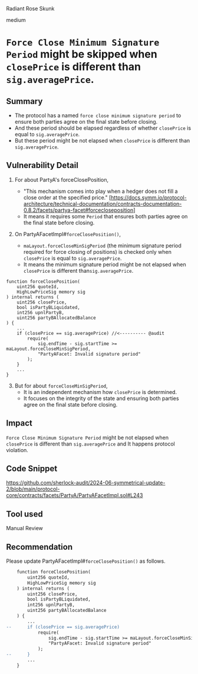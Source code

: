 Radiant Rose Skunk

medium

# `Force Close Minimum Signature Period` might be skipped when `closePrice` is different than `sig.averagePrice`.

## Summary

- The protocol has a named `force close minimum signature period` to ensure both parties agree on the final state before closing.
- And these period should be elapsed regardless of whether `closePrice` is equal to `sig.averagePrice`.
- But these period might be not elapsed when `closePrice` is different than `sig.averagePrice`.

## Vulnerability Detail

1. For about PartyA's forceClosePosition, 
	- "This mechanism comes into play when a hedger does not fill a close order at the specified price." [https://docs.symm.io/protocol-architecture/technical-documentation/contracts-documentation-0.8.2/facets/partya-facet#forcecloseposition]
	- It means it requires some `Period` that ensures both parties agree on the final state before closing.
	
2. On PartyAFacetImpl#`forceClosePosition()`, 
	- `maLayout.forceCloseMinSigPeriod` (the minimum signature period required for force closing of positions) is checked only when `closePrice` is equal to `sig.averagePrice`.
	- It means the minimum signature period might be not elapsed when `closePrice` is different than`sig.averagePrice`.

```solidity
function forceClosePosition(
	uint256 quoteId,
	HighLowPriceSig memory sig
) internal returns (
	uint256 closePrice, 
	bool isPartyBLiquidated, 
	int256 upnlPartyB, 
	uint256 partyBAllocatedBalance
) {
	...
	if (closePrice == sig.averagePrice) //<---------- @audit
		require(
			sig.endTime - sig.startTime >= maLayout.forceCloseMinSigPeriod, 
			"PartyAFacet: Invalid signature period"
		);
	}
	...
}
```

3. But for about `forceCloseMinSigPeriod`,
	- It is an independent mechanism how `closePrice` is determined.
	- It focuses on the integrity of the state and ensuring both parties agree on the final state before closing.

## Impact

`Force Close Minimum Signature Period` might be not elapsed when `closePrice` is different than `sig.averagePrice` and It happens protocol violation.

## Code Snippet

https://github.com/sherlock-audit/2024-06-symmetrical-update-2/blob/main/protocol-core/contracts/facets/PartyA/PartyAFacetImpl.sol#L243
## Tool used

Manual Review

## Recommendation

Please update PartyAFacetImpl#`forceClosePosition()` as follows.

```diff
	function forceClosePosition(
		uint256 quoteId,
		HighLowPriceSig memory sig
	) internal returns (
		uint256 closePrice, 
		bool isPartyBLiquidated, 
		int256 upnlPartyB, 
		uint256 partyBAllocatedBalance
	) {
		...
--		if (closePrice == sig.averagePrice)
			require(
				sig.endTime - sig.startTime >= maLayout.forceCloseMinSigPeriod, 
				"PartyAFacet: Invalid signature period"
			);
--		}
		...
	}
```
